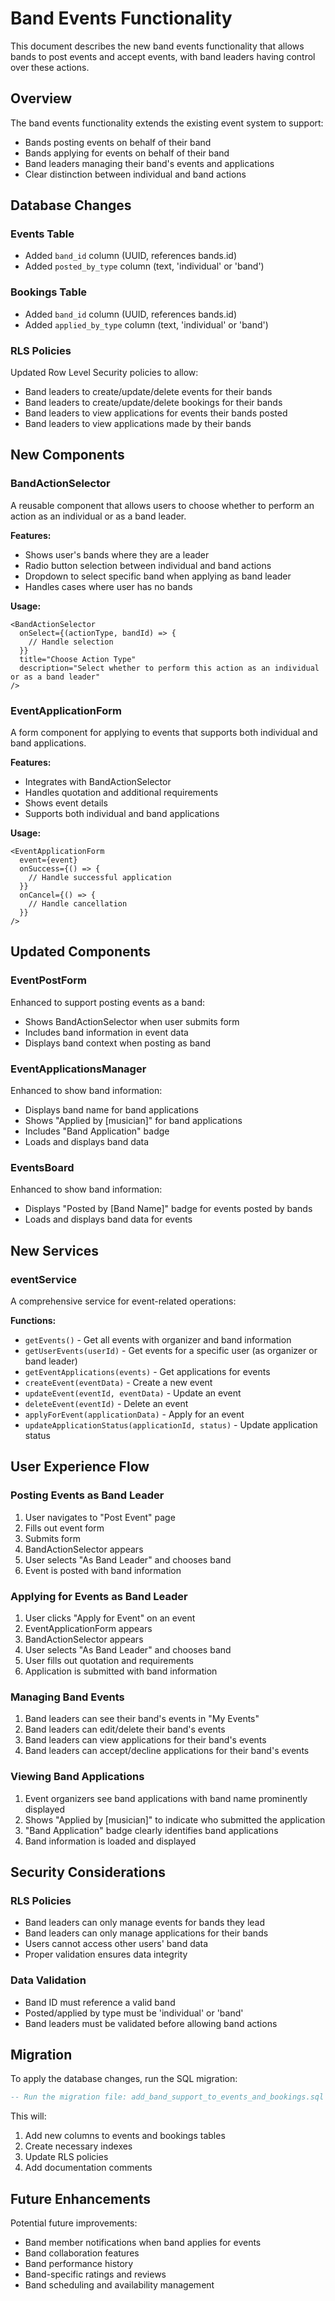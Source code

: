 # Band Events Functionality

This document describes the new band events functionality that allows bands to post events and accept events, with band leaders having control over these actions.

## Overview

The band events functionality extends the existing event system to support:
- Bands posting events on behalf of their band
- Bands applying for events on behalf of their band
- Band leaders managing their band's events and applications
- Clear distinction between individual and band actions

## Database Changes

### Events Table
- Added `band_id` column (UUID, references bands.id)
- Added `posted_by_type` column (text, 'individual' or 'band')

### Bookings Table
- Added `band_id` column (UUID, references bands.id)
- Added `applied_by_type` column (text, 'individual' or 'band')

### RLS Policies
Updated Row Level Security policies to allow:
- Band leaders to create/update/delete events for their bands
- Band leaders to create/update/delete bookings for their bands
- Band leaders to view applications for events their bands posted
- Band leaders to view applications made by their bands

## New Components

### BandActionSelector
A reusable component that allows users to choose whether to perform an action as an individual or as a band leader.

**Features:**
- Shows user's bands where they are a leader
- Radio button selection between individual and band actions
- Dropdown to select specific band when applying as band leader
- Handles cases where user has no bands

**Usage:**
```tsx
<BandActionSelector
  onSelect={(actionType, bandId) => {
    // Handle selection
  }}
  title="Choose Action Type"
  description="Select whether to perform this action as an individual or as a band leader"
/>
```

### EventApplicationForm
A form component for applying to events that supports both individual and band applications.

**Features:**
- Integrates with BandActionSelector
- Handles quotation and additional requirements
- Shows event details
- Supports both individual and band applications

**Usage:**
```tsx
<EventApplicationForm
  event={event}
  onSuccess={() => {
    // Handle successful application
  }}
  onCancel={() => {
    // Handle cancellation
  }}
/>
```

## Updated Components

### EventPostForm
Enhanced to support posting events as a band:
- Shows BandActionSelector when user submits form
- Includes band information in event data
- Displays band context when posting as band

### EventApplicationsManager
Enhanced to show band information:
- Displays band name for band applications
- Shows "Applied by [musician]" for band applications
- Includes "Band Application" badge
- Loads and displays band data

### EventsBoard
Enhanced to show band information:
- Displays "Posted by [Band Name]" badge for events posted by bands
- Loads and displays band data for events

## New Services

### eventService
A comprehensive service for event-related operations:

**Functions:**
- `getEvents()` - Get all events with organizer and band information
- `getUserEvents(userId)` - Get events for a specific user (as organizer or band leader)
- `getEventApplications(events)` - Get applications for events
- `createEvent(eventData)` - Create a new event
- `updateEvent(eventId, eventData)` - Update an event
- `deleteEvent(eventId)` - Delete an event
- `applyForEvent(applicationData)` - Apply for an event
- `updateApplicationStatus(applicationId, status)` - Update application status

## User Experience Flow

### Posting Events as Band Leader
1. User navigates to "Post Event" page
2. Fills out event form
3. Submits form
4. BandActionSelector appears
5. User selects "As Band Leader" and chooses band
6. Event is posted with band information

### Applying for Events as Band Leader
1. User clicks "Apply for Event" on an event
2. EventApplicationForm appears
3. BandActionSelector appears
4. User selects "As Band Leader" and chooses band
5. User fills out quotation and requirements
6. Application is submitted with band information

### Managing Band Events
1. Band leaders can see their band's events in "My Events"
2. Band leaders can edit/delete their band's events
3. Band leaders can view applications for their band's events
4. Band leaders can accept/decline applications for their band's events

### Viewing Band Applications
1. Event organizers see band applications with band name prominently displayed
2. Shows "Applied by [musician]" to indicate who submitted the application
3. "Band Application" badge clearly identifies band applications
4. Band information is loaded and displayed

## Security Considerations

### RLS Policies
- Band leaders can only manage events for bands they lead
- Band leaders can only manage applications for their bands
- Users cannot access other users' band data
- Proper validation ensures data integrity

### Data Validation
- Band ID must reference a valid band
- Posted/applied by type must be 'individual' or 'band'
- Band leaders must be validated before allowing band actions

## Migration

To apply the database changes, run the SQL migration:
```sql
-- Run the migration file: add_band_support_to_events_and_bookings.sql
```

This will:
1. Add new columns to events and bookings tables
2. Create necessary indexes
3. Update RLS policies
4. Add documentation comments

## Future Enhancements

Potential future improvements:
- Band member notifications when band applies for events
- Band collaboration features
- Band performance history
- Band-specific ratings and reviews
- Band scheduling and availability management
